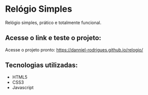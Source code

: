 # Relógio Simples
Relógio simples, prático e totalmente funcional.

## Acesse o link e teste o projeto:
Acesse o projeto pronto: https://danniel-rodrigues.github.io/relogio/

## Tecnologias utilizadas:
* HTML5
* CSS3
* Javascript
